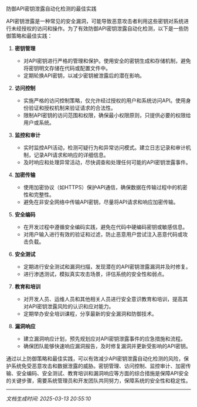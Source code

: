 防御API密钥泄露自动化检测的最佳实践

API密钥泄露是一种常见的安全漏洞，可能导致恶意攻击者利用这些密钥对系统进行未经授权的访问和操作。为了有效防御API密钥泄露自动化检测，以下是一些防御策略和最佳实践：

1. **密钥管理**
   - 对API密钥进行严格的管理和保护。使用安全的密钥生成和存储机制，避免将密钥明文存储在代码或配置文件中。
   - 定期轮换API密钥，以减少密钥被泄露后的潜在影响。

2. **访问控制**
   - 实施严格的访问控制策略，仅允许经过授权的用户和系统访问API。使用身份验证和授权机制来验证请求的合法性。
   - 限制API密钥的访问范围和权限，确保最小权限原则，只提供必要的权限给用户或系统。

3. **监控和审计**
   - 实时监控API活动，检测可疑行为和异常访问模式。建立日志记录和审计机制，记录API请求和响应的详细信息。
   - 及时响应和处理异常活动，尽快调查和处理任何可能的API密钥泄露事件。

4. **加密传输**
   - 使用加密协议（如HTTPS）保护API通信，确保数据在传输过程中的机密性和完整性。
   - 避免在非安全网络中传输API密钥，尽量将API请求和响应加密传输。

5. **安全编码**
   - 在开发过程中遵循安全编码实践，避免在代码中硬编码密钥或敏感信息。
   - 对用户输入进行有效的验证和过滤，防止恶意用户尝试注入恶意代码或攻击负载。

6. **安全测试**
   - 定期进行安全测试和漏洞扫描，发现潜在的API密钥泄露漏洞并及时修复。
   - 进行渗透测试，模拟真实攻击场景，评估系统的安全性和弱点。

7. **教育和培训**
   - 对开发人员、运维人员和其他相关人员进行安全意识教育和培训，提高其对API密钥泄露风险的认识和应对能力。
   - 定期举办安全培训课程，分享最新的安全漏洞和防御技术。

8. **漏洞响应**
   - 建立漏洞响应计划，预先规划应对API密钥泄露事件的应急措施和流程。
   - 确保团队能够快速响应漏洞报告，及时修复漏洞并更新受影响的API密钥。

通过以上防御策略和最佳实践，可以有效减少API密钥泄露自动化检测的风险，保护系统免受恶意攻击和数据泄露的威胁。密钥管理、访问控制、监控审计、加密传输、安全编码、安全测试、教育培训和漏洞响应等方面的综合措施是保障API安全的关键步骤，需要系统管理员和开发团队共同努力，保障系统的安全性和稳定性。

---

*文档生成时间: 2025-03-13 20:55:10*
